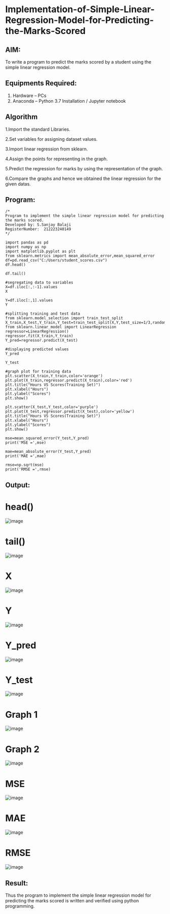 # Implementation-of-Simple-Linear-Regression-Model-for-Predicting-the-Marks-Scored
## AIM:
To write a program to predict the marks scored by a student using the simple linear regression model.

## Equipments Required:
1. Hardware – PCs
2. Anaconda – Python 3.7 Installation / Jupyter notebook

## Algorithm
1.Import the standard Libraries.

2.Set variables for assigning dataset values.

3.Import linear regression from sklearn.

4.Assign the points for representing in the graph.

5.Predict the regression for marks by using the representation of the graph.

6.Compare the graphs and hence we obtained the linear regression for the given datas.

## Program:
```
/*
Program to implement the simple linear regression model for predicting the marks scored.
Developed by: S.Sanjay Balaji
RegisterNumber:  212223240149
*/
```
```
import pandas as pd
import numpy as np
import matplotlib.pyplot as plt
from sklearn.metrics import mean_absolute_error,mean_squared_error
df=pd.read_csv("C:/Users/student_scores.csv")
df.head()
```
```
df.tail()
```
```
#segregating data to variables
X=df.iloc[:,:-1].values
X
```
```
Y=df.iloc[:,1].values
Y
```
```
#splitting training and test data
from sklearn.model_selection import train_test_split
X_train,X_test,Y_train,Y_test=train_test_split(X,Y,test_size=1/3,random_state=0)
from sklearn.linear_model import LinearRegression
regressor=LinearRegression()
regressor.fit(X_train,Y_train)
Y_pred=regressor.predict(X_test)
```
```
#displaying predicted values
Y_pred
```
```
Y_test
```
```
#graph plot for training data
plt.scatter(X_train,Y_train,color='orange')
plt.plot(X_train,regressor.predict(X_train),color='red')
plt.title("Hours VS Scores(Training Set)")
plt.xlabel("Hours")
plt.ylabel("Scores")
plt.show()
```
```
plt.scatter(X_test,Y_test,color='purple')
plt.plot(X_test,regressor.predict(X_test),color='yellow')
plt.title("Hours VS Scores(Training Set)")
plt.xlabel("Hours")
plt.ylabel("Scores")
plt.show()
```
```
mse=mean_squared_error(Y_test,Y_pred)
print('MSE =',mse)
```
```
mae=mean_absolute_error(Y_test,Y_pred)
print('MAE =',mae)
```
```
rmse=np.sqrt(mse)
print('RMSE =',rmse)
```

## Output:
#  head()
![image](https://github.com/SanjayBalaji0/Implementation-of-Simple-Linear-Regression-Model-for-Predicting-the-Marks-Scored/assets/145533553/4d48f7f4-fe37-4818-acef-f7147b1045ea)
# tail()
![image](https://github.com/SanjayBalaji0/Implementation-of-Simple-Linear-Regression-Model-for-Predicting-the-Marks-Scored/assets/145533553/7c5a3535-65a7-47f3-ace6-fd3ac96b6a0b)
# X
![image](https://github.com/SanjayBalaji0/Implementation-of-Simple-Linear-Regression-Model-for-Predicting-the-Marks-Scored/assets/145533553/90fb4d86-6d3d-45b7-afc2-50c9a9a2acfb)
# Y
![image](https://github.com/SanjayBalaji0/Implementation-of-Simple-Linear-Regression-Model-for-Predicting-the-Marks-Scored/assets/145533553/faab65f7-d043-4402-8d15-8935f47d4ea3)
# Y_pred
![image](https://github.com/SanjayBalaji0/Implementation-of-Simple-Linear-Regression-Model-for-Predicting-the-Marks-Scored/assets/145533553/a58fdd3b-6a3b-46d7-998a-db6eb4d6870b)
# Y_test
![image](https://github.com/SanjayBalaji0/Implementation-of-Simple-Linear-Regression-Model-for-Predicting-the-Marks-Scored/assets/145533553/e0e4a53c-6505-4270-82be-2470abd4a83d)
# Graph 1
![image](https://github.com/SanjayBalaji0/Implementation-of-Simple-Linear-Regression-Model-for-Predicting-the-Marks-Scored/assets/145533553/cf4fbaa2-ecf9-435c-8f7c-5dbaa93296b6)
# Graph 2
![image](https://github.com/SanjayBalaji0/Implementation-of-Simple-Linear-Regression-Model-for-Predicting-the-Marks-Scored/assets/145533553/8cd85143-305d-4051-81e1-b4ff86b1d175)
# MSE
![image](https://github.com/SanjayBalaji0/Implementation-of-Simple-Linear-Regression-Model-for-Predicting-the-Marks-Scored/assets/145533553/b9cd9efe-b5f0-4e1b-88a5-e5498753db39)
# MAE
![image](https://github.com/SanjayBalaji0/Implementation-of-Simple-Linear-Regression-Model-for-Predicting-the-Marks-Scored/assets/145533553/d8fddf05-8be3-4826-ba1a-bf29c81953c6)
# RMSE
![image](https://github.com/SanjayBalaji0/Implementation-of-Simple-Linear-Regression-Model-for-Predicting-the-Marks-Scored/assets/145533553/c0bf3044-eb15-4e32-8bb5-2e3f491a9286)


## Result:
Thus the program to implement the simple linear regression model for predicting the marks scored is written and verified using python programming.
